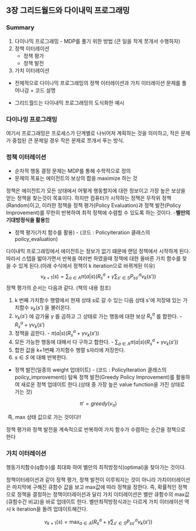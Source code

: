 ## 3장 그리드월드와 다이내믹 프로그래밍

### Summary

1. 다이나믹 프로그래밍 - MDP를 풀기 위한 방법 (큰 일을 작게 쪼개서 수행하자)
2. 정책 이터레이션
   * 정책 평가
   * 정책 발전
3. 가치 이터레이션

- 전체적으로 다이나믹 프로그래밍의 정책 이터레이션과 가치 이터레이션 문제를 풀어나감 + 코드 설명

* 그리드월드는 다이내믹 프로그래밍의 도식화한 예시

### 다이나밍 프로그래밍

여기서 프로그래밍은 프로세스가 단계별로 나뉘어져 계획하는 것을 의미하고,  작은 문제가 중첩된 큰 문제일 경우 작은 문제로 쪼개서 푸는 방식.



### 정책 이터레이션

* 순차적 행동 결정 문제는 MDP를 통해 수학적으로 정의
* 문제의 목표는 에이전트의 보상의 합을 maximize 하는 것


정책은 에이전트가 모든 상태에서 어떻게 행동할지에 대한 정보이고 가장 높은 보상을 얻는 정책을 찾는것이 목표이다. 하지만 컴퓨터가 시작하는 정책은 무작위 정책(Random)이고, 이러한 정책을 정책 평가(Policy Evaluation)과 정책 발전(Policy Improvement)를 무한히 반복하여 최적 정책에 수렴할 수 있도록 하는 것이다. -**벨만의 기대방정식을 활용**함

* 정책 평가(가치 함수를 활용) - (코드 : Policyiteration 클래스의 poilcy_evaluation)

다이내믹 프로그래밍에서 에이전트는 정보가 없기 떄문에 랜덤 정책에서 시작하게 된다. 따라서 스텝을 밟아가면서 반복을 여러번 하였을때 정책에 대한 올바른 가치 함수를 찾을 수 있게 된다.(아래 수식에서 정책이 k iteration으로 바뀌게된 이유)
$$
v_{k+1}(s) = \sum_{a \in A} \pi(a|s)(R_{s}^a + \gamma \sum_{s' \in S} P_{ss'}^{a} v_{k}(s'))
$$
정책 평가의 순서는 다음과 같다. (책의 내용 참조)

1. k 번째 가치함수 행렬에서 현재 상태 	s로 갈 수 있는 다음 상태 s'에 저장돼 있는 가치함수 $v_{k}(s')$ 을 불러온다.
2. $v_{k}(s')$ 에 감가율 $\gamma$ 를 곱하고 그 상태로 가는 행동에 대한 보상 $R_{s}^{a}$ 를 합한다. - $R_{s}^{a} + \gamma v_{k}(s')$ 
3. 정책을 곱한다. - $\pi(a|s)(R_{s}^{a} + \gamma v_{k}(s'))$  
4. 모든 가능한 행동에 대해서 다 구하고 합한다. - $\sum_{a \in A}\pi(a|s)(R_{s}^{a} + \gamma v_{k}(s'))$   
5. 합한 값을 k+1번째 가치함수 행렬 s자리에 저장한다.
6. $s \in S$ 에 대해 반복한다.

* 정책 발전(일종의 weight 업데이트) - (코드 : PolicyIteration 클래스의 poilcy_improvement))
  탐욕 정책 발전(Greedy Policy Improvement)를 활용하여 새로운 정책 업데이트 한다.(상태 중 가장 높은 value function을 가진 상태로 가는 것)

$$
\pi ' = greedy(v_{\pi})
$$

​	즉, max 상태 값으로 가는 것이다!!

정책 평가와 정책 발전을 계속적으로 반복하여 가치 함수가 수렴하는 순간을 정책으로 한다




### 가치 이터레이션

행동가치함수(q함수)를 최대화 하여 벨만의 최적방정식(optimal)을 찾아가는 것이다.

정책이터레이션과 같이 정책 평가, 정책 발전이 이루워지는 것이 아니라 가치이터레이션은 마지막에 구해진 큐함수 값을 보고 max값에 따라 정책을 정한다. 즉, 확률적인 정책으로 정책을 결정하는 정책이터레이션과 달리 가치 이터레이션은  벨만 큐함수의 max값(큐함수간 비교)을 바로 업데이트 한다. 벨만최적방정식과는 다르게 가치 이터레이션 역시 k iteration을 돌려 업데이트해간다. 


$$
v_{k+1}(s) = \max_{a \in A}(R_{s}^a + \gamma \sum_{s' \in S} P_{ss'}^{a} v_{k}(s'))
$$













